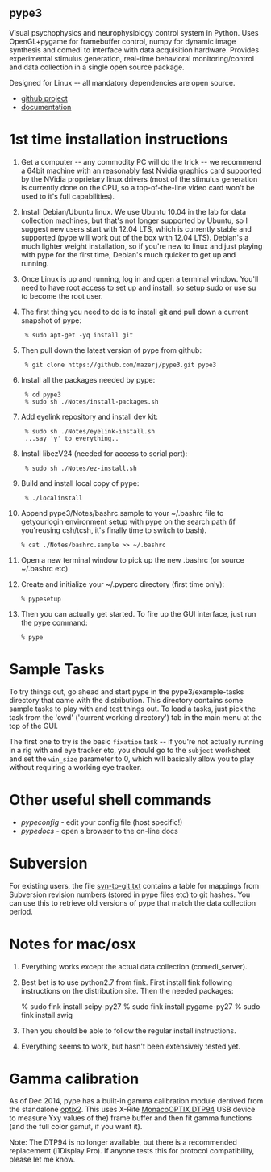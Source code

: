 ## pype3

Visual psychophysics and neurophysiology control system in
Python. Uses OpenGL+pygame for framebuffer control, numpy for
dynamic image synthesis and comedi to interface with data
acquisition hardware. Provides experimental stimulus generation,
real-time behavioral monitoring/control and data collection
in a single open source package.

Designed for Linux -- all mandatory dependencies are open source.

* [github project](http://mazerj.github.com/pype3)
* [documentation](http://mazerj.github.io/pype3/docs)


# 1st time installation instructions

1. Get a computer -- any commodity PC will do the trick -- we recommend a 64bit machine with an reasonably fast Nvidia graphics card supported by the NVidia proprietary linux drivers (most of the stimulus generation is currently done on the CPU, so a top-of-the-line video card won't be used to it's full capabilities).

2. Install Debian/Ubuntu linux. We use Ubuntu 10.04 in the lab for data collection machines, but that's not longer supported by Ubuntu, so I suggest new users start with 12.04 LTS, which is currently stable and supported (pype will work out of the box with 12.04 LTS). Debian's a much lighter weight installation, so if you're new to linux and just playing with pype for the first time, Debian's much quicker to get up and running.

3. Once Linux is up and running, log in and open a terminal window. You'll need to have root access to set up and install, so setup sudo or use su to become the root user.

4. The first thing you need to do is to install git and pull down a current snapshot of pype:

        % sudo apt-get -yq install git
	
5. Then pull down the latest version of pype from github:

        % git clone https://github.com/mazerj/pype3.git pype3
	
6. Install all the packages needed by pype:

        % cd pype3
        % sudo sh ./Notes/install-packages.sh
	
7. Add eyelink repository and install dev kit:

		% sudo sh ./Notes/eyelink-install.sh
		...say 'y' to everything..

8. Install libezV24 (needed for access to serial port):

		% sudo sh ./Notes/ez-install.sh

9. Build and install local copy of pype:

		% ./localinstall

10. Append pype3/Notes/bashrc.sample to your ~/.bashrc file to getyourlogin environment setup with pype on the search path (if you'reusing csh/tcsh, it's finally time to switch to bash).

		% cat ./Notes/bashrc.sample >> ~/.bashrc

11. Open a new terminal window to pick up the new .bashrc (or source ~/.bashrc etc)

12. Create and initialize your ~/.pyperc directory (first time only):

        % pypesetup
	
13. Then you can actually get started. To fire up the GUI interface, just run the pype command:

        % pype

# Sample Tasks

To try things out, go ahead and start pype in the pype3/example-tasks directory that came with the distribution. This directory contains some sample tasks to play with and test things out. To load a tasks, just pick the task from the 'cwd' ('current working directory') tab in the main menu at the top of the GUI.

The first one to try is the basic `fixation` task -- if you're not actually running in a rig with and eye tracker etc, you should go to the `subject` worksheet and set the `win_size` parameter to 0, which will basically allow you to play without requiring a working eye tracker.

# Other useful shell commands

- *pypeconfig* - edit your config file (host specific!)
- *pypedocs* - open a browser to the on-line docs

# Subversion

For existing users, the file [svn-to-git.txt](https://github.com/mazerj/pype3/blob/master/svn-to-git.txt) contains a table for mappings from Subversion revision numbers (stored in pype files etc) to git hashes. You can use this to retrieve old versions of pype that match the data collection period.

# Notes for mac/osx

1. Everything works except the actual data collection (comedi_server).

2. Best bet is to use python2.7 from fink. First install fink
following instructions on the distribution site. Then the needed
packages:

    % sudo fink install scipy-py27
    % sudo fink install pygame-py27
    % sudo fink install swig

3. Then you should be able to follow the regular install instructions.

4. Everything seems to work, but hasn't been extensively tested yet.

# Gamma calibration

As of Dec 2014, pype has a built-in gamma calibration module derrived
from the standalone [optix2](https://github.com/mazerj/optix2). This
uses X-Rite [MonacoOPTIX DTP94](http://www.xrite.com/product_overview.aspx?ID=730&Action=support) USB device to measure Yxy values of the)
frame buffer and then fit gamma functions (and the full color gamut,
if you want it).

Note: The DTP94 is no longer available, but there is a recommended
replacement (i1Display Pro). If anyone tests this for protocol
compatibility, please let me know.

